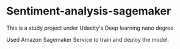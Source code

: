 # Sentiment-analysis-sagemaker
This is a study project under Udacity's Deep learning nano degree

Used Amazon Sagemaker Service to train and deploy the model.
